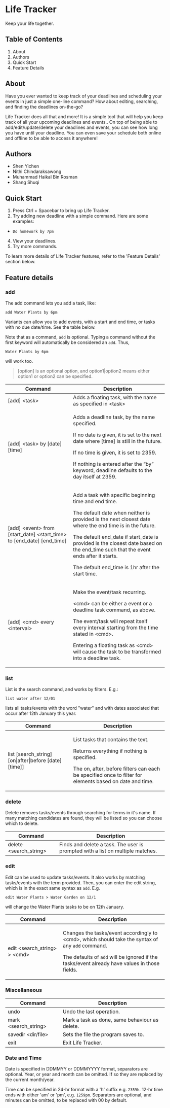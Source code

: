 # Life Tracker

Keep your life together.

## Table of Contents

 1. About
 2. Authors
 3. Quick Start
 4. Feature Details

## About

Have you ever wanted to keep track of your deadlines and scheduling your events in just a simple one-line command? How about editing, searching, and finding the deadlines on-the-go?

Life Tracker does all that and more! It is a simple tool that will help you keep track of all your upcoming deadlines and events.. On top of being able to add/edit/update/delete your deadlines and events,  you can see how long you have until your deadline. You can even save your schedule both online and  offline to be able to access it anywhere!

## Authors

 - Shen Yichen
 - Nithi Chindaraksawong
 - Muhammad Haikal Bin Rosman
 - Shang Shuqi


## Quick Start

 1. Press Ctrl + Spacebar to bring up Life Tracker.
 2. Try adding new deadline with a simple command. Here are some examples:
  - `Do homework by 7pm`
 4. View your deadlines.
 5. Try more commands.

To learn more details of Life Tracker features, refer to the 'Feature Details' section below.

## Feature details

### add

The add command lets you add a task, like:

```
add Water Plants by 6pm
```

Variants can allow you to add events, with a start and end time, or tasks with no due date/time. See the table below.

Note that as a command, `add` is optional. Typing a command without the first keyword will automatically be considered an `add`.
Thus,
```
Water Plants by 6pm
```
will work too.

> [option] is an optional option, and option1&#124;option2 means either option1 or option2 can be specified.

| Command | Description |
| ------- | ----------- |
|[add] &lt;task&gt; | Adds a floating task, with the name as specified in &lt;task&gt;|
| [add] &lt;task&gt; by [date] [time] | <p>Adds a deadline task, by the name specified.</p><p>If no date is given, it is set to the next date where [time] is still in the future.</p><p>If no time is given, it is set to 2359.</p><p>If nothing is entered after the “by” keyword, deadline defaults to the day itself at 2359.</p> |
| [add] &lt;event&gt; from [start_date] &lt;start_time&gt; to [end_date] [end_time] | <p>Add a task with specific beginning time and end time.</p><p>The default date when neither is provided is the next closest date where the end time is in the future.</p><p>The default end_date if start_date is provided is the closest date based on the end_time such that the event ends after it starts.</p><p>The default end_time is 1hr after the start time.</p> |
| [add] &lt;cmd&gt; every &lt;interval&gt; | <p>Make the event/task recurring.</p><p>&lt;cmd&gt; can be either a event or a deadline task command, as above.</p><p>The event/task will repeat itself every interval starting from the time stated in &lt;cmd&gt;.</p><p>Entering a floating task as &lt;cmd&gt; will cause the task to be transformed into a deadline task.</p> |

### list

List is the search command, and works by filters. E.g.:

```
list water after 12/01
```

lists all tasks/events with the word "water" and with dates associated that occur after 12th January this year.

| Command | Description |
| ------- | ----------- |
| list [search_string] [on&#124;after&#124;before [date][time]] | <p> List tasks that contains the text.</p><p>Returns everything if nothing is specified.</p><p>The on, after, before filters can each be specified once to filter for elements based on date and time.</p> |

### delete

Delete removes tasks/events through searching for terms in it's name. If many matching candidates are found, they will be listed so you can choose which to delete.

| Command | Description |
| ------- | ----------- |
| delete &lt;search_string&gt; | Finds and delete a task. The user is prompted with a list on multiple matches. |

### edit

Edit can be used to update tasks/events. It also works by matching tasks/events with the term provided. Then, you can enter the edit string, which is in the exact same syntax as `add`. E.g.
```
edit Water Plants > Water Garden on 12/1
```
will change the Water Plants tasks to be on 12th January.

| Command | Description |
| ------- | ----------- |
| edit &lt;search_string&gt; &gt; &lt;cmd&gt; | <p>Changes the tasks/event accordingly to &lt;cmd&gt;, which should take the syntax of any `add` command.</p><p>The defaults of `add` will be ignored if the tasks/event already have values in those fields. |

### Miscellaneous

| Command | Description |
| ------- | ----------- |
| undo | Undo the last operation. |
| mark &lt;search_string&gt; | Mark a task as done, same behaviour as delete. |
| savedir &lt;dir/file&gt; | Sets the file the program saves to. |
| exit | Exit Life Tracker. |

### Date and Time

Date is specified in DDMMYY or DDMMYYYY format, separators are optional. Year, or year and month can be omitted. If so they are replaced by the current month/year.

Time can be specified in 24-hr format with a 'h' suffix e.g. `2359h`. 12-hr time ends with either 'am' or 'pm', e.g. `1259pm`. Separators are optional, and minutes can be omitted, to be replaced with 00 by default.
